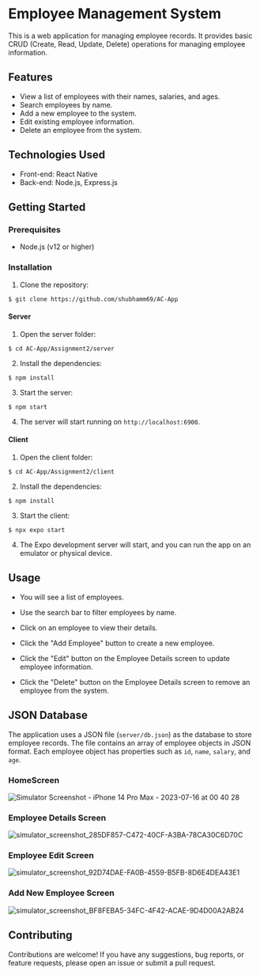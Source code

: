 # Employee Management System

This is a web application for managing employee records. It provides basic CRUD (Create, Read, Update, Delete) operations for managing employee information.

## Features

- View a list of employees with their names, salaries, and ages.
- Search employees by name.
- Add a new employee to the system.
- Edit existing employee information.
- Delete an employee from the system.

## Technologies Used

- Front-end: React Native
- Back-end: Node.js, Express.js

## Getting Started

### Prerequisites

- Node.js (v12 or higher)

### Installation

1. Clone the repository:

```
$ git clone https://github.com/shubhamm69/AC-App
```

#### Server

1. Open the server folder:

```
$ cd AC-App/Assignment2/server
```

2. Install the dependencies:

```
$ npm install
```

3. Start the server:

```
$ npm start
```

4. The server will start running on `http://localhost:6900`.

#### Client

1. Open the client folder:
```
$ cd AC-App/Assignment2/client
```

2. Install the dependencies:

```
$ npm install
```

3. Start the client:

```
$ npx expo start
```

4. The Expo development server will start, and you can run the app on an emulator or physical device.


## Usage

- You will see a list of employees.

- Use the search bar to filter employees by name.

- Click on an employee to view their details.

- Click the "Add Employee" button to create a new employee.

- Click the "Edit" button on the Employee Details screen to update employee information.

- Click the "Delete" button on the Employee Details screen to remove an employee from the system.

## JSON Database

The application uses a JSON file (`server/db.json`) as the database to store employee records. The file contains an array of employee objects in JSON format. Each employee object has properties such as `id`, `name`, `salary`, and `age`.


### HomeScreen
![Simulator Screenshot - iPhone 14 Pro Max - 2023-07-16 at 00 40 28](https://github.com/shubhamm69/AC-App/assets/109853624/f17da688-9ee5-4942-8f34-d823cd6d8803)

### Employee Details Screen
![simulator_screenshot_285DF857-C472-40CF-A3BA-78CA30C6D70C](https://github.com/shubhamm69/AC-App/assets/109853624/5373c615-4650-40ac-bbaf-4ad0534f29f4)

### Employee Edit Screen
![simulator_screenshot_92D74DAE-FA0B-4559-B5FB-8D6E4DEA43E1](https://github.com/shubhamm69/AC-App/assets/109853624/e1261174-b879-44ba-b237-43123d2a6616)

### Add New Employee Screen
![simulator_screenshot_BF8FEBA5-34FC-4F42-ACAE-9D4D00A2AB24](https://github.com/shubhamm69/AC-App/assets/109853624/85b0f85c-8784-4083-9cd8-1c8776acda7e)

## Contributing

Contributions are welcome! If you have any suggestions, bug reports, or feature requests, please open an issue or submit a pull request.


